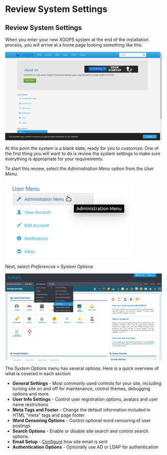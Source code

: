 # Review System Settings

## Review System Settings

When you enter your new XOOPS system at the end of the installation process, you will arrive at a home page looking something like this.

![XOOPS Fresh Install](../../../.gitbook/assets/xoops-01-fresh-install.png)

At this point the system is a blank slate, ready for you to customize. One of the first thing you will want to do is review the system settings to make sure everything is appropriate for your requirements.

To start this review, select the _Administration Menu_ option from the _User Menu_.

![XOOPS User Menu](../../../.gitbook/assets/xoops-02-user-menu-crop.png)

Next, select _Preferences_ » _System Options_

![XOOPS Administration Menu](../../../.gitbook/assets/xoops-03-admin-menu.png)

The _System Options_ menu has several options. Here is a quick overview of what is covered in each section:

* **General Settings** - Most commonly used controls for your site, including turning site on and off for maintenance, control themes, debugging options and more.
* **User Info Settings** - Control user registration options, avatars and user name restrictions
* **Meta Tags and Footer** - Change the default information included in HTML "meta" tags and page footer
* **Word Censoring Options** - Control optional word censoring of user postings
* **Search Options** - Enable or disable site search and control search options.
* **Email Setup** - [Configure](email.md) how site email is sent
* **Authentication Options** - Optionally use AD or LDAP for authentication

